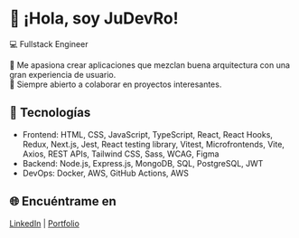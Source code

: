 # 👋 ¡Hola, soy JuDevRo!
💻 Fullstack Engineer 

🚀 Me apasiona crear aplicaciones que mezclan buena arquitectura con una gran experiencia de usuario.  
🌱 Siempre abierto a colaborar en proyectos interesantes.

## 🧠 Tecnologías
- Frontend: HTML, CSS, JavaScript, TypeScript, React, React Hooks, Redux, Next.js, Jest, React testing library, Vitest, Microfrontends, Vite, Axios, REST APIs, Tailwind CSS, Sass, WCAG, Figma
- Backend: Node.js, Express.js, MongoDB, SQL, PostgreSQL, JWT 
- DevOps: Docker, AWS, GitHub Actions, AWS

## 🌐 Encuéntrame en
[LinkedIn](https://www.linkedin.com/in/juan-r-4116a5223/) | [Portfolio](https://judev.site)
